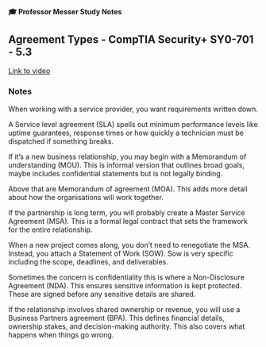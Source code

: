 #### 🎓 Professor Messer Study Notes

##  Agreement Types - CompTIA Security+ SY0-701 - 5.3

[Link to video](https://youtu.be/HSZxjj1YAh8?si=vvYCsRHcG_p87GjZ)

### Notes

When working with a service provider, you want requirements written down.

A Service level agreement (SLA) spells out minimum performance levels like uptime guarantees, response times or how quickly a technician must be dispatched if something breaks.

If it’s a new business relationship, you may begin with a Memorandum of understanding (MOU). This is informal version that outlines broad goals, maybe includes confidential statements but is not legally binding.

Above that are Memorandum of agreement (MOA). This adds more detail about how the organisations will work together. 

If the partnership is long term, you will probably create a Master Service Agreement (MSA). This is a formal legal contract that sets the framework for the entire relationship.

When a new project comes along, you don’t need to renegotiate the MSA. Instead, you attach a Statement of Work (SOW). Sow is very specific including the scope, deadlines, and deliverables.

Sometimes the concern is confidentiality this is where a Non-Disclosure Agreement (NDA). This ensures sensitive information is kept protected. These are signed before any sensitive details are shared.

If the relationship involves shared ownership or revenue, you will use a Business Partners agreement (BPA). This defines financial details, ownership stakes, and decision-making authority. This also covers what happens when things go wrong.
